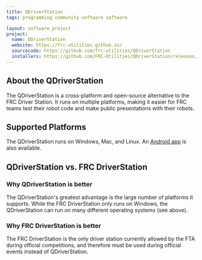 ```yaml
---
title: QDriverStation
tags: programming community-software software

layout: software_project
project:
  name: QDriverStation
  website: https://frc-utilities.github.io/
  sourcecode: https://github.com/frc-utilities/QDriverStation
  installers: https://github.com/FRC-Utilities/QDriverStation/releases/tag/v16.08
---
```

## About the QDriverStation
The QDriverStation is a cross-platform and open-source alternative to the FRC Driver Station. It runs on multiple platforms, making it easier for FRC teams test their robot code and make public presentations with their robots.
## Supported Platforms
The QDriverStation runs on Windows, Mac, and Linux. An [Android app](https://github.com/frc-utilities/qdriverstation-mobile/releases/tag/v16.08) is also available.
## QDriverStation vs. FRC DriverStation
### Why QDriverStation is better
The QDriverStation's greatest advantage is the large number of platforms it supports. While the FRC DriverStation only runs on Windows, the QDriverStation can run on many different operating systems (see above).
### Why FRC DriverStation is better
The FRC DriverStation is the only driver station currently allowed by the FTA during official competitions, and therefore must be used during official events instead of QDriverStation.
